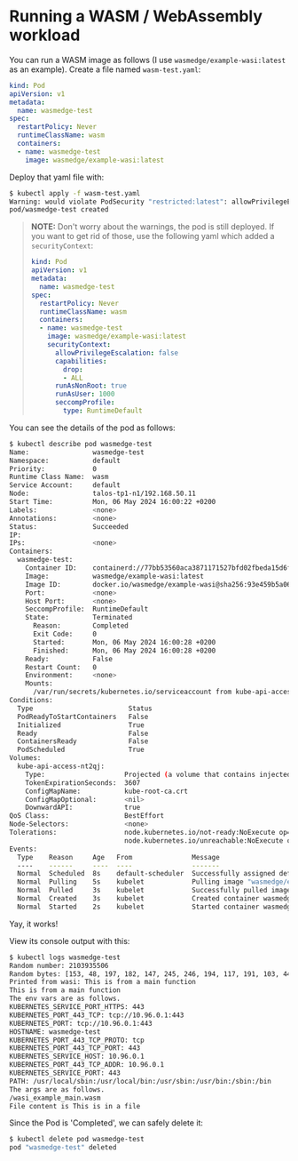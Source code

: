 # Running a WASM / WebAssembly workload
You can run a WASM image as follows (I use `wasmedge/example-wasi:latest` as an example). Create a file
named `wasm-test.yaml`:
```yaml
kind: Pod
apiVersion: v1
metadata:
  name: wasmedge-test
spec:
  restartPolicy: Never
  runtimeClassName: wasm
  containers:
  - name: wasmedge-test
    image: wasmedge/example-wasi:latest
```

Deploy that yaml file with:
```sh
$ kubectl apply -f wasm-test.yaml
Warning: would violate PodSecurity "restricted:latest": allowPrivilegeEscalation != false (container "wasmedge-test" must set securityContext.allowPrivilegeEscalation=false), unrestricted capabilities (container "wasmedge-test" must set securityContext.capabilities.drop=["ALL"]), runAsNonRoot != true (pod or container "wasmedge-test" must set securityContext.runAsNonRoot=true), seccompProfile (pod or container "wasmedge-test" must set securityContext.seccompProfile.type to "RuntimeDefault" or "Localhost")
pod/wasmedge-test created
```
> **NOTE:** Don't worry about the warnings, the pod is still deployed.
> If you want to get rid of those, use the following yaml which added a `securityContext`:
> ```yaml
> kind: Pod
> apiVersion: v1
> metadata:
>   name: wasmedge-test
> spec:
>   restartPolicy: Never
>   runtimeClassName: wasm
>   containers:
>   - name: wasmedge-test
>     image: wasmedge/example-wasi:latest
>     securityContext:
>       allowPrivilegeEscalation: false
>       capabilities:
>         drop:
>         - ALL
>       runAsNonRoot: true
>       runAsUser: 1000
>       seccompProfile:
>         type: RuntimeDefault
> ```

You can see the details of the pod as follows:
```sh
$ kubectl describe pod wasmedge-test
Name:                wasmedge-test
Namespace:           default
Priority:            0
Runtime Class Name:  wasm
Service Account:     default
Node:                talos-tp1-n1/192.168.50.11
Start Time:          Mon, 06 May 2024 16:00:22 +0200
Labels:              <none>
Annotations:         <none>
Status:              Succeeded
IP:
IPs:                 <none>
Containers:
  wasmedge-test:
    Container ID:    containerd://77bb53560aca3871171527bfd02fbeda15d6fcda945c2da0b8556ff78055e247
    Image:           wasmedge/example-wasi:latest
    Image ID:        docker.io/wasmedge/example-wasi@sha256:93e459b5a06630acdc486600549c2722be11a985ffd48a349ee811053c60ac13
    Port:            <none>
    Host Port:       <none>
    SeccompProfile:  RuntimeDefault
    State:           Terminated
      Reason:        Completed
      Exit Code:     0
      Started:       Mon, 06 May 2024 16:00:28 +0200
      Finished:      Mon, 06 May 2024 16:00:28 +0200
    Ready:           False
    Restart Count:   0
    Environment:     <none>
    Mounts:
      /var/run/secrets/kubernetes.io/serviceaccount from kube-api-access-nt2qj (ro)
Conditions:
  Type                        Status
  PodReadyToStartContainers   False
  Initialized                 True
  Ready                       False
  ContainersReady             False
  PodScheduled                True
Volumes:
  kube-api-access-nt2qj:
    Type:                    Projected (a volume that contains injected data from multiple sources)
    TokenExpirationSeconds:  3607
    ConfigMapName:           kube-root-ca.crt
    ConfigMapOptional:       <nil>
    DownwardAPI:             true
QoS Class:                   BestEffort
Node-Selectors:              <none>
Tolerations:                 node.kubernetes.io/not-ready:NoExecute op=Exists for 300s
                             node.kubernetes.io/unreachable:NoExecute op=Exists for 300s
Events:
  Type    Reason     Age   From               Message
  ----    ------     ----  ----               -------
  Normal  Scheduled  8s    default-scheduler  Successfully assigned default/wasmedge-test to talos-tp1-n1
  Normal  Pulling    5s    kubelet            Pulling image "wasmedge/example-wasi:latest"
  Normal  Pulled     3s    kubelet            Successfully pulled image "wasmedge/example-wasi:latest" in 2.673s (2.673s including waiting). Image size: 524009 bytes.
  Normal  Created    3s    kubelet            Created container wasmedge-test
  Normal  Started    2s    kubelet            Started container wasmedge-test
```
Yay, it works!

View its console output with this:
```sh
$ kubectl logs wasmedge-test
Random number: 2103935506
Random bytes: [153, 48, 197, 182, 147, 245, 246, 194, 117, 191, 103, 44, 127, 242, 32, 80, 47, 173, 120, 234, 121, 50, 128, 213, 8, 27, 250, 127, 201, 67, 108, 10, 231, 74, 159, 23, 230, 32, 81, 26, 255, 112, 6, 1, 191, 95, 155, 228, 143, 30, 66, 209, 196, 247, 105, 121, 112, 91, 67, 98, 255, 241, 196, 14, 175, 120, 51, 152, 57, 238, 73, 177, 53, 119, 41, 98, 119, 10, 224, 60, 245, 11, 109, 42, 86, 108, 197, 179, 74, 18, 101, 168, 225, 227, 28, 233, 232, 62, 221, 12, 70, 116, 62, 53, 232, 99, 30, 172, 171, 135, 46, 218, 182, 88, 7, 3, 4, 76, 99, 45, 79, 209, 84, 24, 101, 73, 67, 14]
Printed from wasi: This is from a main function
This is from a main function
The env vars are as follows.
KUBERNETES_SERVICE_PORT_HTTPS: 443
KUBERNETES_PORT_443_TCP: tcp://10.96.0.1:443
KUBERNETES_PORT: tcp://10.96.0.1:443
HOSTNAME: wasmedge-test
KUBERNETES_PORT_443_TCP_PROTO: tcp
KUBERNETES_PORT_443_TCP_PORT: 443
KUBERNETES_SERVICE_HOST: 10.96.0.1
KUBERNETES_PORT_443_TCP_ADDR: 10.96.0.1
KUBERNETES_SERVICE_PORT: 443
PATH: /usr/local/sbin:/usr/local/bin:/usr/sbin:/usr/bin:/sbin:/bin
The args are as follows.
/wasi_example_main.wasm
File content is This is in a file
```

Since the Pod is 'Completed', we can safely delete it:
```sh
$ kubectl delete pod wasmedge-test
pod "wasmedge-test" deleted
```
